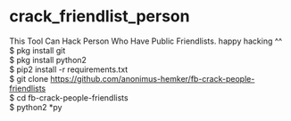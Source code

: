# crack_friendlist_person
This Tool Can Hack Person Who Have Public Friendlists. happy hacking ^^
<br>
$ pkg install git<br>
$ pkg install python2<br>
$ pip2 install -r requirements.txt<br>
$ git clone https://github.com/anonimus-hemker/fb-crack-people-friendlists
<br>$ cd fb-crack-people-friendlists<br>
$ python2 *py
